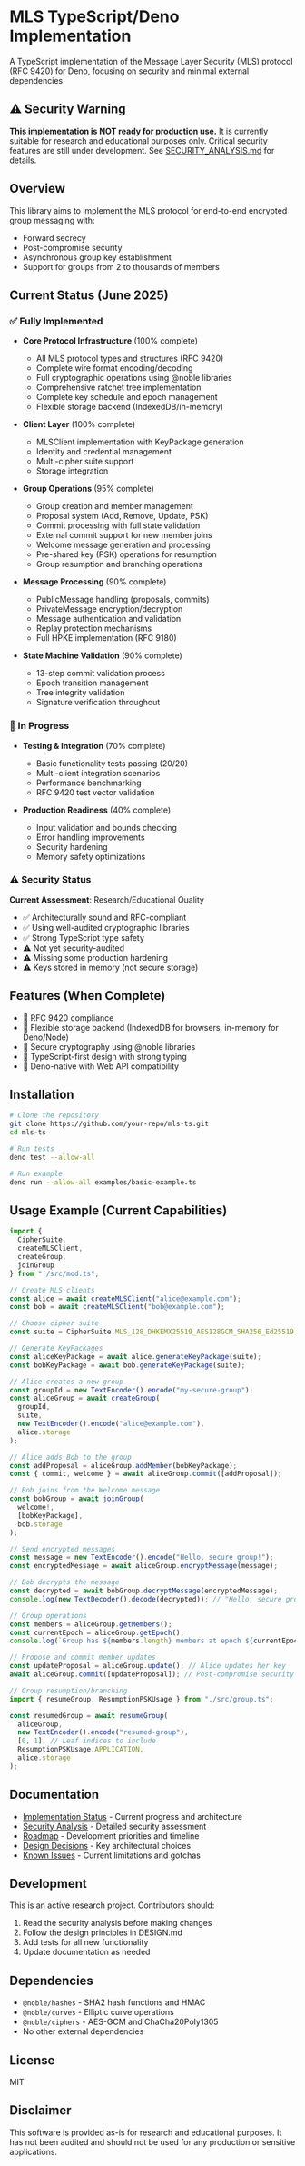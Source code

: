 # MLS TypeScript/Deno Implementation

A TypeScript implementation of the Message Layer Security (MLS) protocol
(RFC 9420) for Deno, focusing on security and minimal external dependencies.

## ⚠️ Security Warning

**This implementation is NOT ready for production use.** It is currently
suitable for research and educational purposes only. Critical security features
are still under development. See [SECURITY_ANALYSIS.md](./SECURITY_ANALYSIS.md)
for details.

## Overview

This library aims to implement the MLS protocol for end-to-end encrypted group
messaging with:

- Forward secrecy
- Post-compromise security
- Asynchronous group key establishment
- Support for groups from 2 to thousands of members

## Current Status (June 2025)

### ✅ Fully Implemented

- **Core Protocol Infrastructure** (100% complete)
  - All MLS protocol types and structures (RFC 9420)
  - Complete wire format encoding/decoding
  - Full cryptographic operations using @noble libraries
  - Comprehensive ratchet tree implementation
  - Complete key schedule and epoch management
  - Flexible storage backend (IndexedDB/in-memory)

- **Client Layer** (100% complete)
  - MLSClient implementation with KeyPackage generation
  - Identity and credential management
  - Multi-cipher suite support
  - Storage integration

- **Group Operations** (95% complete)
  - Group creation and member management
  - Proposal system (Add, Remove, Update, PSK)
  - Commit processing with full state validation
  - External commit support for new member joins
  - Welcome message generation and processing
  - Pre-shared key (PSK) operations for resumption
  - Group resumption and branching operations

- **Message Processing** (90% complete)
  - PublicMessage handling (proposals, commits)
  - PrivateMessage encryption/decryption
  - Message authentication and validation
  - Replay protection mechanisms
  - Full HPKE implementation (RFC 9180)

- **State Machine Validation** (90% complete)
  - 13-step commit validation process
  - Epoch transition management
  - Tree integrity validation
  - Signature verification throughout

### 🚧 In Progress

- **Testing & Integration** (70% complete)
  - Basic functionality tests passing (20/20)
  - Multi-client integration scenarios
  - Performance benchmarking
  - RFC 9420 test vector validation

- **Production Readiness** (40% complete)
  - Input validation and bounds checking
  - Error handling improvements
  - Security hardening
  - Memory safety optimizations

### ⚠️ Security Status

**Current Assessment**: Research/Educational Quality
- ✅ Architecturally sound and RFC-compliant
- ✅ Using well-audited cryptographic libraries
- ✅ Strong TypeScript type safety
- ⚠️ Not yet security-audited
- ⚠️ Missing some production hardening
- ⚠️ Keys stored in memory (not secure storage)

## Features (When Complete)

- 🎯 RFC 9420 compliance
- 💾 Flexible storage backend (IndexedDB for browsers, in-memory for Deno/Node)
- 🔐 Secure cryptography using @noble libraries
- 📘 TypeScript-first design with strong typing
- 🦕 Deno-native with Web API compatibility

## Installation

```bash
# Clone the repository
git clone https://github.com/your-repo/mls-ts.git
cd mls-ts

# Run tests
deno test --allow-all

# Run example
deno run --allow-all examples/basic-example.ts
```

## Usage Example (Current Capabilities)

```typescript
import { 
  CipherSuite, 
  createMLSClient, 
  createGroup, 
  joinGroup 
} from "./src/mod.ts";

// Create MLS clients
const alice = await createMLSClient("alice@example.com");
const bob = await createMLSClient("bob@example.com");

// Choose cipher suite
const suite = CipherSuite.MLS_128_DHKEMX25519_AES128GCM_SHA256_Ed25519;

// Generate KeyPackages
const aliceKeyPackage = await alice.generateKeyPackage(suite);
const bobKeyPackage = await bob.generateKeyPackage(suite);

// Alice creates a new group
const groupId = new TextEncoder().encode("my-secure-group");
const aliceGroup = await createGroup(
  groupId, 
  suite, 
  new TextEncoder().encode("alice@example.com"),
  alice.storage
);

// Alice adds Bob to the group
const addProposal = aliceGroup.addMember(bobKeyPackage);
const { commit, welcome } = await aliceGroup.commit([addProposal]);

// Bob joins from the Welcome message
const bobGroup = await joinGroup(
  welcome!,
  [bobKeyPackage],
  bob.storage  
);

// Send encrypted messages
const message = new TextEncoder().encode("Hello, secure group!");
const encryptedMessage = await aliceGroup.encryptMessage(message);

// Bob decrypts the message
const decrypted = await bobGroup.decryptMessage(encryptedMessage);
console.log(new TextDecoder().decode(decrypted)); // "Hello, secure group!"

// Group operations
const members = aliceGroup.getMembers();
const currentEpoch = aliceGroup.getEpoch();
console.log(`Group has ${members.length} members at epoch ${currentEpoch}`);

// Propose and commit member updates
const updateProposal = aliceGroup.update(); // Alice updates her key
await aliceGroup.commit([updateProposal]); // Post-compromise security

// Group resumption/branching
import { resumeGroup, ResumptionPSKUsage } from "./src/group.ts";

const resumedGroup = await resumeGroup(
  aliceGroup,
  new TextEncoder().encode("resumed-group"), 
  [0, 1], // Leaf indices to include
  ResumptionPSKUsage.APPLICATION,
  alice.storage
);
```

## Documentation

- [Implementation Status](./implementation.md) - Current progress and
  architecture
- [Security Analysis](./SECURITY_ANALYSIS.md) - Detailed security assessment
- [Roadmap](./ROADMAP.md) - Development priorities and timeline
- [Design Decisions](./DESIGN.md) - Key architectural choices
- [Known Issues](./KNOWN_ISSUES.md) - Current limitations and gotchas

## Development

This is an active research project. Contributors should:

1. Read the security analysis before making changes
2. Follow the design principles in DESIGN.md
3. Add tests for all new functionality
4. Update documentation as needed

## Dependencies

- `@noble/hashes` - SHA2 hash functions and HMAC
- `@noble/curves` - Elliptic curve operations
- `@noble/ciphers` - AES-GCM and ChaCha20Poly1305
- No other external dependencies

## License

MIT

## Disclaimer

This software is provided as-is for research and educational purposes. It has
not been audited and should not be used for any production or sensitive
applications.
